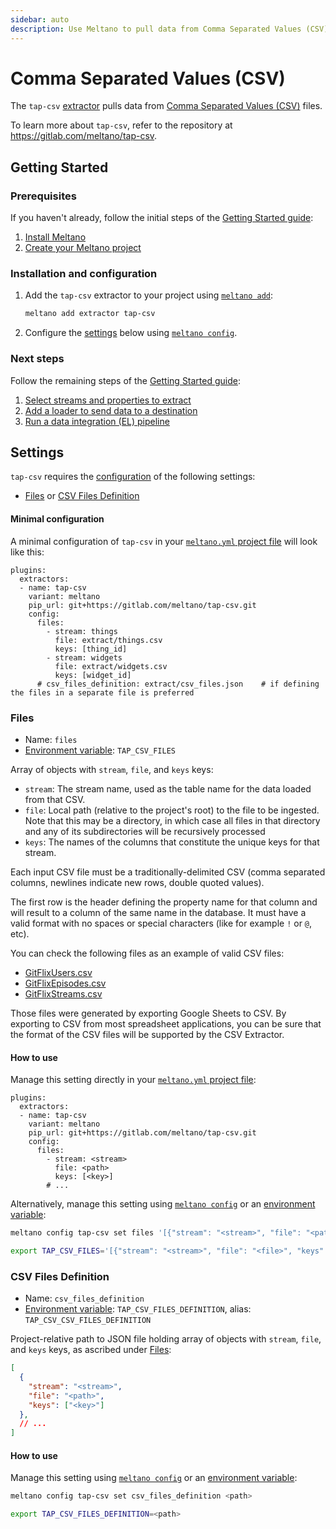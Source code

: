 ```yaml
---
sidebar: auto
description: Use Meltano to pull data from Comma Separated Values (CSV) files and load it into Snowflake, PostgreSQL, and more
---
```


# Comma Separated Values (CSV)

The `tap-csv` [extractor](/plugins/extractors/) pulls data from [Comma Separated Values (CSV)](https://en.wikipedia.org/wiki/Comma-separated_values) files.

To learn more about `tap-csv`, refer to the repository at <https://gitlab.com/meltano/tap-csv>.

## Getting Started

### Prerequisites

If you haven't already, follow the initial steps of the [Getting Started guide](/docs/getting-started.html):

1. [Install Meltano](/docs/getting-started.html#install-meltano)
1. [Create your Meltano project](/docs/getting-started.html#create-your-meltano-project)

### Installation and configuration

1. Add the `tap-csv` extractor to your project using [`meltano add`](/docs/command-line-interface.html#add):

    ```bash
    meltano add extractor tap-csv
    ```

1. Configure the [settings](#settings) below using [`meltano config`](/docs/command-line-interface.html#config).

### Next steps

Follow the remaining steps of the [Getting Started guide](/docs/getting-started.html):

1. [Select streams and properties to extract](/docs/getting-started.html#select-streams-and-properties-to-extract)
1. [Add a loader to send data to a destination](/docs/getting-started.html#add-a-loader-to-send-data-to-a-destination)
1. [Run a data integration (EL) pipeline](/docs/getting-started.html#run-a-data-integration-el-pipeline)

## Settings

`tap-csv` requires the [configuration](/docs/configuration.html) of the following settings:

- [Files](#files) or [CSV Files Definition](#csv-files-definition)

#### Minimal configuration

A minimal configuration of `tap-csv` in your [`meltano.yml` project file](/docs/project.html#meltano-yml-project-file) will look like this:

```yml{6-14}
plugins:
  extractors:
  - name: tap-csv
    variant: meltano
    pip_url: git+https://gitlab.com/meltano/tap-csv.git
    config:
      files:
        - stream: things
          file: extract/things.csv
          keys: [thing_id]
        - stream: widgets
          file: extract/widgets.csv
          keys: [widget_id]
      # csv_files_definition: extract/csv_files.json    # if defining the files in a separate file is preferred
```

### Files

- Name: `files`
- [Environment variable](/docs/configuration.html#configuring-settings): `TAP_CSV_FILES`

Array of objects with `stream`, `file`, and `keys` keys:
- `stream`: The stream name, used as the table name for the data loaded from that CSV.
- `file`: Local path (relative to the project's root) to the file to be ingested. Note that this may be a directory, in which case all files in that directory and any of its subdirectories will be recursively processed
- `keys`: The names of the columns that constitute the unique keys for that stream.

Each input CSV file must be a traditionally-delimited CSV (comma separated columns, newlines indicate new rows, double quoted values).

The first row is the header defining the property name for that column and will result to a column of the same name in the database. It must have a valid format with no spaces or special characters (like for example `!` or `@`, etc).

You can check the following files as an example of valid CSV files:

- [GitFlixUsers.csv](/files/GitFlixUsers.csv)
- [GitFlixEpisodes.csv](/files/GitFlixEpisodes.csv)
- [GitFlixStreams.csv](/files/GitFlixStreams.csv)

Those files were generated by exporting Google Sheets to CSV. By exporting to CSV from most spreadsheet applications, you can be sure that the format of the CSV files will be supported by the CSV Extractor.

#### How to use

Manage this setting directly in your [`meltano.yml` project file](/docs/project.html#meltano-yml-project-file):

```yml{6-11}
plugins:
  extractors:
  - name: tap-csv
    variant: meltano
    pip_url: git+https://gitlab.com/meltano/tap-csv.git
    config:
      files:
        - stream: <stream>
          file: <path>
          keys: [<key>]
        # ...
```

Alternatively, manage this setting using [`meltano config`](/docs/command-line-interface.html#config) or an [environment variable](/docs/configuration.html#configuring-settings):

```bash
meltano config tap-csv set files '[{"stream": "<stream>", "file": "<path>", "keys": ["<key>", ...]}, ...]'

export TAP_CSV_FILES='[{"stream": "<stream>", "file": "<file>", "keys": ["<key>", ...]}, ...]'
```

### CSV Files Definition

- Name: `csv_files_definition`
- [Environment variable](/docs/configuration.html#configuring-settings): `TAP_CSV_FILES_DEFINITION`, alias: `TAP_CSV_CSV_FILES_DEFINITION`

Project-relative path to JSON file holding array of objects with `stream`, `file`, and `keys` keys, as ascribed under [Files](#files):

```json
[
  {
    "stream": "<stream>",
    "file": "<path>",
    "keys": ["<key>"]
  },
  // ...
]
```

#### How to use

Manage this setting using [`meltano config`](/docs/command-line-interface.html#config) or an [environment variable](/docs/configuration.html#configuring-settings):

```bash
meltano config tap-csv set csv_files_definition <path>

export TAP_CSV_FILES_DEFINITION=<path>
```
